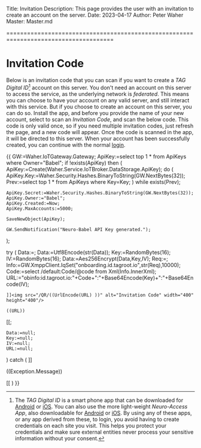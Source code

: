 Title: Invitation
Description: This page provides the user with an invitation to create an account on the server.
Date: 2023-04-17
Author: Peter Waher
Master: Master.md

=====================================================================================

Invitation Code
======================

Below is an invitation code that you can scan if you want to create a *TAG Digital ID*[^tagid] account on this server.
You don't need an account on this server to access the service, as the underlying network is *federated*. This means you
can choose to have your account on any valid server, and still interact with this service. But if you choose to create an account
on this server, you can do so. Install the app, and before you provide the name of your new account, select to scan an
*Invitation Code*, and scan the below code. This code is only valid once, so if you need multiple invitation codes, just refresh
the page, and a new code will appear. Once the code is scanned in the app, it will be directed to this server. When your account 
has been successfully created, you can continue with the normal [login](/Babel/Login.md).

{{
GW:=Waher.IoTGateway.Gateway;
ApiKey:=select top 1 * from ApiKeys where Owner="Babel";
if !exists(ApiKey) then
(
	ApiKey:=Create(Waher.Service.IoTBroker.DataStorage.ApiKey);
	do
	(
		ApiKey.Key:=Waher.Security.Hashes.BinaryToString(GW.NextBytes(32));
		Prev:=select top 1 * from ApiKeys where Key=Key;
	) 
	while exists(Prev);

	ApiKey.Secret:=Waher.Security.Hashes.BinaryToString(GW.NextBytes(32));
	ApiKey.Owner:="Babel";
	ApiKey.Created:=Now;
	ApiKey.MaxAccounts:=5000;

	SaveNewObject(ApiKey);

	GW.SendNotification("Neuro-Babel API Key generated.");
);

try
(
	Data:=<ApiKey xmlns="http://waher.se/schema/Onboarding/v1.xsd"
					key=ApiKey.Key
					secret=ApiKey.Secret
					domain=GW.Domain />;
	Data:=Utf8Encode(str(Data));
	Key:=RandomBytes(16);
	IV:=RandomBytes(16);
	Data:=Aes256Encrypt(Data,Key,IV);
	Req:=<Info xmlns="http://waher.se/schema/Onboarding/v1.xsd" 
				base64=Base64Encode(Data)
				once=true 
				expires=Now.AddDays(1).ToUniversalTime() />;
	Info:=GW.XmppClient.IqSet("onboarding.id.tagroot.io",str(Req),10000);
	Code:=select /default:Code/@code from Xml(Info.InnerXml);
	URL:="obinfo:id.tagroot.io:"+Code+":"+Base64Encode(Key)+":"+Base64Encode(IV);

	]]<img src="/QR/((UrlEncode(URL) ))" alt="Invitation Code" width="400" height="400"/>

```
((URL))
```

[[;

	Data:=null;
	Key:=null;
	IV:=null;
	URL:=null;
)
catch
(
	]]<p class="error">((Exception.Message))</p>[[
)
}}

[^tagid]:	The *TAG Digital ID* is a smart phone app that can be downloaded for 
[Android](https://play.google.com/store/apps/details?id=com.tag.IdApp) or 
[iOS](https://apps.apple.com/tr/app/trust-anchor-id/id1580610247). You can also use
the more light-weight *Neuro-Access App*, also downloadable for
[Android](https://play.google.com/store/apps/details?id=com.tag.NeuroAccess) or
[iOS](https://apps.apple.com/app/neuro-access/id6446863270).
By using any of these apps, or any app derived from these, to login, you avoid 
having to create credentials on each site you visit. This helps you protect your 
credentials and make sure external entities never process your sensitive information 
without your consent.